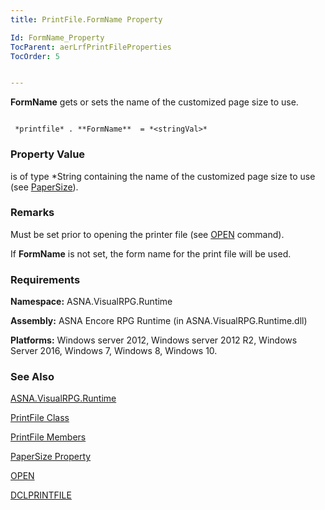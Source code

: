 ```yaml
---
title: PrintFile.FormName Property

Id: FormName_Property
TocParent: aerLrfPrintFileProperties
TocOrder: 5


---
```


**FormName** gets or sets the name of the customized page size to use. 

```

 *printfile* . **FormName**  = *<stringVal>* 
```

### Property Value
*<stringVal>* is of type *String containing the name of the customized page size to use (see [PaperSize](PaperSize_Property.html)). 

### Remarks
Must be set prior to opening the printer file (see [OPEN](OPEN.html) command).

If **FormName** is not set, the form name for the print file will be used. 

### Requirements
**Namespace:** ASNA.VisualRPG.Runtime 

**Assembly:** ASNA Encore RPG Runtime (in ASNA.VisualRPG.Runtime.dll) 

**Platforms:** Windows server 2012, Windows server 2012 R2, Windows Server 2016, Windows 7, Windows 8, Windows 10. 

### See Also
[ASNA.VisualRPG.Runtime](ecrLrfRuntimeNamespace.html)

[PrintFile Class](ecrLrfPrintFileClass.html)

[PrintFile Members](ecrLrfPrintFileMembers.html)

[PaperSize Property](PaperSize_Property.html)

[OPEN](OPEN.html)

[DCLPRINTFILE](DCLPRINTFILE.html) 
